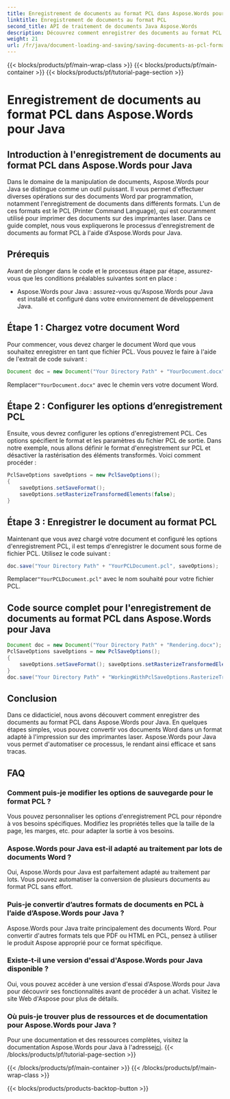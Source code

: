 ```yaml
---
title: Enregistrement de documents au format PCL dans Aspose.Words pour Java
linktitle: Enregistrement de documents au format PCL
second_title: API de traitement de documents Java Aspose.Words
description: Découvrez comment enregistrer des documents au format PCL à l'aide d'Aspose.Words pour Java. Guide étape par étape et exemples de code pour une conversion efficace des documents.
weight: 21
url: /fr/java/document-loading-and-saving/saving-documents-as-pcl-format/
---
```


{{< blocks/products/pf/main-wrap-class >}}
{{< blocks/products/pf/main-container >}}
{{< blocks/products/pf/tutorial-page-section >}}

# Enregistrement de documents au format PCL dans Aspose.Words pour Java


## Introduction à l'enregistrement de documents au format PCL dans Aspose.Words pour Java

Dans le domaine de la manipulation de documents, Aspose.Words pour Java se distingue comme un outil puissant. Il vous permet d'effectuer diverses opérations sur des documents Word par programmation, notamment l'enregistrement de documents dans différents formats. L'un de ces formats est le PCL (Printer Command Language), qui est couramment utilisé pour imprimer des documents sur des imprimantes laser. Dans ce guide complet, nous vous expliquerons le processus d'enregistrement de documents au format PCL à l'aide d'Aspose.Words pour Java.

## Prérequis

Avant de plonger dans le code et le processus étape par étape, assurez-vous que les conditions préalables suivantes sont en place :

- Aspose.Words pour Java : assurez-vous qu'Aspose.Words pour Java est installé et configuré dans votre environnement de développement Java.

## Étape 1 : Chargez votre document Word

Pour commencer, vous devez charger le document Word que vous souhaitez enregistrer en tant que fichier PCL. Vous pouvez le faire à l'aide de l'extrait de code suivant :

```java
Document doc = new Document("Your Directory Path" + "YourDocument.docx");
```

 Remplacer`"YourDocument.docx"` avec le chemin vers votre document Word.

## Étape 2 : Configurer les options d’enregistrement PCL

Ensuite, vous devrez configurer les options d'enregistrement PCL. Ces options spécifient le format et les paramètres du fichier PCL de sortie. Dans notre exemple, nous allons définir le format d'enregistrement sur PCL et désactiver la rastérisation des éléments transformés. Voici comment procéder :

```java
PclSaveOptions saveOptions = new PclSaveOptions();
{
	saveOptions.setSaveFormat();
	saveOptions.setRasterizeTransformedElements(false);
}
```

## Étape 3 : Enregistrer le document au format PCL

Maintenant que vous avez chargé votre document et configuré les options d'enregistrement PCL, il est temps d'enregistrer le document sous forme de fichier PCL. Utilisez le code suivant :

```java
doc.save("Your Directory Path" + "YourPCLDocument.pcl", saveOptions);
```

 Remplacer`"YourPCLDocument.pcl"` avec le nom souhaité pour votre fichier PCL.

## Code source complet pour l'enregistrement de documents au format PCL dans Aspose.Words pour Java

```java
Document doc = new Document("Your Directory Path" + "Rendering.docx");
PclSaveOptions saveOptions = new PclSaveOptions();
{
	saveOptions.setSaveFormat(); saveOptions.setRasterizeTransformedElements(false);
}
doc.save("Your Directory Path" + "WorkingWithPclSaveOptions.RasterizeTransformedElements.pcl", saveOptions);
```

## Conclusion

Dans ce didacticiel, nous avons découvert comment enregistrer des documents au format PCL dans Aspose.Words pour Java. En quelques étapes simples, vous pouvez convertir vos documents Word dans un format adapté à l'impression sur des imprimantes laser. Aspose.Words pour Java vous permet d'automatiser ce processus, le rendant ainsi efficace et sans tracas.

## FAQ

### Comment puis-je modifier les options de sauvegarde pour le format PCL ?

Vous pouvez personnaliser les options d'enregistrement PCL pour répondre à vos besoins spécifiques. Modifiez les propriétés telles que la taille de la page, les marges, etc. pour adapter la sortie à vos besoins.

### Aspose.Words pour Java est-il adapté au traitement par lots de documents Word ?

Oui, Aspose.Words pour Java est parfaitement adapté au traitement par lots. Vous pouvez automatiser la conversion de plusieurs documents au format PCL sans effort.

### Puis-je convertir d’autres formats de documents en PCL à l’aide d’Aspose.Words pour Java ?

Aspose.Words pour Java traite principalement des documents Word. Pour convertir d'autres formats tels que PDF ou HTML en PCL, pensez à utiliser le produit Aspose approprié pour ce format spécifique.

### Existe-t-il une version d'essai d'Aspose.Words pour Java disponible ?

Oui, vous pouvez accéder à une version d'essai d'Aspose.Words pour Java pour découvrir ses fonctionnalités avant de procéder à un achat. Visitez le site Web d'Aspose pour plus de détails.

### Où puis-je trouver plus de ressources et de documentation pour Aspose.Words pour Java ?

 Pour une documentation et des ressources complètes, visitez la documentation Aspose.Words pour Java à l'adresse[ici](https://reference.aspose.com/words/java/).
{{< /blocks/products/pf/tutorial-page-section >}}

{{< /blocks/products/pf/main-container >}}
{{< /blocks/products/pf/main-wrap-class >}}

{{< blocks/products/products-backtop-button >}}
